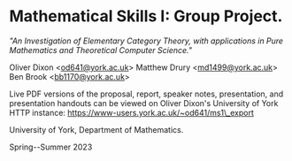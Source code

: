 # Mathematical Skills I: Group Project.

*"An Investigation of Elementary Category Theory, with applications in Pure
Mathematics and Theoretical Computer Science."*

Oliver Dixon <[od641@york.ac.uk](mailto:od641@york.ac.uk)>
Matthew Drury <[md1499@york.ac.uk](mailto:md1499@york.ac.uk)>
Ben Brook <[bb1170@york.ac.uk](mailto:bb1170@york.ac.uk)>

Live PDF versions of the proposal, report, speaker notes, presentation, and
presentation handouts can be viewed on Oliver Dixon's University of York HTTP
instance: https://www-users.york.ac.uk/~od641/ms1\_export

University of York, Department of Mathematics.

Spring--Summer 2023

